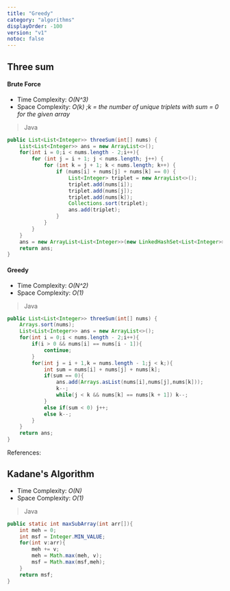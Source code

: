 ```yaml
---
title: "Greedy"
category: "algorithms"
displayOrder: -100
version: "v1"
notoc: false
---
```


## Three sum

#### Brute Force
- Time Complexity: *O(N^3)*
- Space Complexity: *O(k) ;k = the number of unique triplets with sum = 0 for the given array*

> Java

```java
public List<List<Integer>> threeSum(int[] nums) {
    List<List<Integer>> ans = new ArrayList<>();
    for(int i = 0;i < nums.length - 2;i++){
        for (int j = i + 1; j < nums.length; j++) {
            for (int k = j + 1; k < nums.length; k++) {
                if (nums[i] + nums[j] + nums[k] == 0) {
                    List<Integer> triplet = new ArrayList<>();
                    triplet.add(nums[i]);
                    triplet.add(nums[j]);
                    triplet.add(nums[k]);
                    Collections.sort(triplet);
                    ans.add(triplet);
                }
            }
        }
    }
    ans = new ArrayList<List<Integer>>(new LinkedHashSet<List<Integer>>(ans));
    return ans;
}
```
#### Greedy
- Time Complexity: *O(N^2)*
- Space Complexity: *O(1)*

> Java

```java
public List<List<Integer>> threeSum(int[] nums) {
    Arrays.sort(nums);
    List<List<Integer>> ans = new ArrayList<>();
    for(int i = 0;i < nums.length - 2;i++){
        if(i > 0 && nums[i] == nums[i - 1]){
            continue;
        }
        for(int j = i + 1,k = nums.length - 1;j < k;){
            int sum = nums[i] + nums[j] + nums[k];
            if(sum == 0){
                ans.add(Arrays.asList(nums[i],nums[j],nums[k]));
                k--;
                while(j < k && nums[k] == nums[k + 1]) k--;
            }
            else if(sum < 0) j++;
            else k--;
        }
    }
    return ans;
}
```
References: 

## Kadane's Algorithm
- Time Complexity: *O(N)*
- Space Complexity: *O(1)*

> Java
```java
public static int maxSubArray(int arr[]){
    int meh = 0;
    int msf = Integer.MIN_VALUE;
    for(int v:arr){
        meh += v;
        meh = Math.max(meh, v);
        msf = Math.max(msf,meh);
    }
    return msf;
}
```